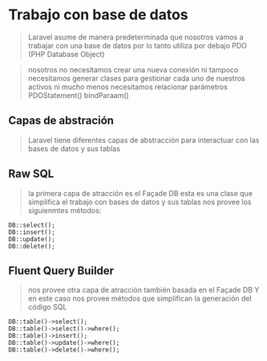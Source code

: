 # Trabajo con base de datos

> Laravel asume de manera predeterminada que nosotros vamos a trabajar con una base de datos
> por lo tanto utiliza por debajo PDO (PHP Database Object)

> nosotros no necesitamos crear una nueva conexión ni tampoco necesitamos generar clases para gestionar cada uno de nuestros activos ni mucho menos necesitamos relacionar parámetros
> PDOStatement()
> bindParaam()

## Capas de abstración

> Laravel tiene diferentes capas de abstracción para interactuar con las bases de datos y sus tablas

## Raw SQL

> la primera capa de atracción es el Façade DB
> esta es una clase que simplifica el trabajo con bases de datos y sus tablas
> nos provee los siguienmtes métodos:

    DB::select();
    DB::insert();
    DB::update();
    DB::delete();

## Fluent Query Builder

> nos provee otra capa de atracción también basada en el Façade DB
> Y en este caso nos provee métodos que simplifican la generación del código SQL

    DB::table()->select();
    DB::table()->select()->where();
    DB::table()->insert();
    DB::table()->update()->where();
    DB::table()->delete()->where();
